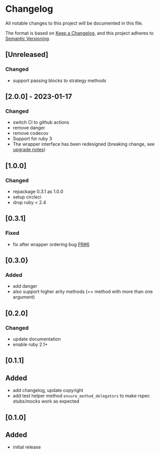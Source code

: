 # Changelog

All notable changes to this project will be documented in this file.

The format is based on [Keep a Changelog](https://keepachangelog.com/en/1.0.0/),
and this project adheres to [Semantic Versioning](https://semver.org/spec/v2.0.0.html).

## [Unreleased]

### Changed
* support passing blocks to strategy methods


## [2.0.0] - 2023-01-17
### Changed
* switch CI to github actions
* remove danger
* remove codecov
* Support for ruby 3
* The wrapper interface has been redesigned (breaking change, see [upgrade notes](./upgrade_notes.md))


## [1.0.0]
### Changed
* repackage 0.3.1 as 1.0.0
* setup circleci
* drop ruby < 2.4


## [0.3.1]
### Fixed
* fix after wrapper ordering bug [PR#6](https://github.com/andreaseger/receptacle/pull/6)

## [0.3.0}
### Added
* add danger
* also support higher arity methods (== method with more than one argument)

## [0.2.0]
### Changed
* update documentation
* enable ruby 2.1+

## [0.1.1]
## Added
* add changelog, update copyright
* add test helper method `ensure_method_delegators` to make rspec stubs/mocks work as expected

## [0.1.0]
## Added
* initial release
